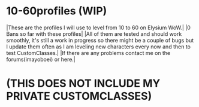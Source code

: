 # 10-60profiles (WIP)
|These are the profiles I will use to level from 10 to 60 on Elysium WoW.|
|0 Bans so far with these profiles|
|All of them are tested and should work smoothly, it's still a work in progress so there might be a couple of bugs but I update them often as I am leveling new characters every now and then to test CustomClasses.|
|If there are any problems contact me on the forums(imayoboei) or here.|
# (THIS DOES NOT INCLUDE MY PRIVATE CUSTOMCLASSES)
